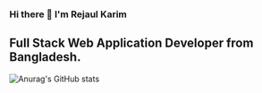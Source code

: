 ### Hi there 👋 I'm Rejaul Karim

## Full Stack Web Application Developer from  Bangladesh.

![Anurag's GitHub stats](https://github-readme-stats.vercel.app/api?username=rejaul-karim10&show_icons=true&theme=radical)
